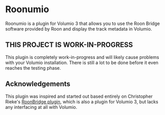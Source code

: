 
# Roonumio

Roonumio is a plugin for Volumio 3 that allows you to use the Roon Bridge software provided by Roon and display the track metadata in Volumio.

## THIS PROJECT IS WORK-IN-PROGRESS
This plugin is completely work-in-progress and will likely cause problems with your Volumio installation. There is still a lot to be done before it even reaches the testing phase.

## Acknowledgements

This plugin was inspired and started out based entirely on Christopher Rieke's [RoonBridge plugin](https://github.com/crieke/volumio-plugins-sources), which is also a plugin for Volumio 3, but lacks any interfacing at all with Volumio.


